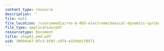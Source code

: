 ```yaml
---
content_type: resource
description: ''
file: null
file_location: /coursemedia/res-6-003-electromechanical-dynamics-spring-2009/30694a678fc3bf6fc974e329ab1f0571_chap01_emd.pdf
file_type: application/pdf
resourcetype: Document
title: chap01_emd.pdf
uid: 30694a67-8fc3-bf6f-c974-e329ab1f0571
---
```

